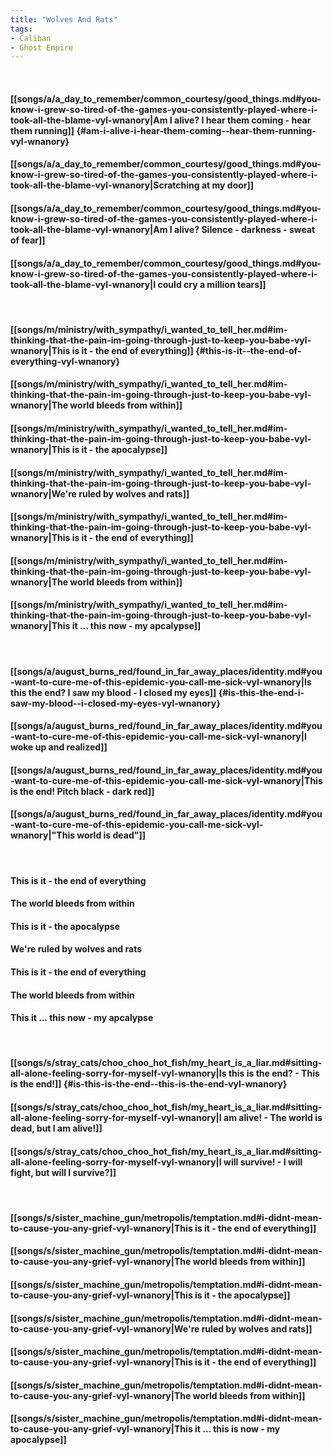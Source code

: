 ```yaml
---
title: "Wolves And Rats"
tags:
- Caliban
- Ghost Empire
---
```

&nbsp;
#### [[songs/a/a_day_to_remember/common_courtesy/good_things.md#you-know-i-grew-so-tired-of-the-games-you-consistently-played-where-i-took-all-the-blame-vyl-wnanory|Am I alive? I hear them coming - hear them running]] {#am-i-alive-i-hear-them-coming--hear-them-running-vyl-wnanory}
#### [[songs/a/a_day_to_remember/common_courtesy/good_things.md#you-know-i-grew-so-tired-of-the-games-you-consistently-played-where-i-took-all-the-blame-vyl-wnanory|Scratching at my door]]
#### [[songs/a/a_day_to_remember/common_courtesy/good_things.md#you-know-i-grew-so-tired-of-the-games-you-consistently-played-where-i-took-all-the-blame-vyl-wnanory|Am I alive? Silence - darkness - sweat of fear]]
#### [[songs/a/a_day_to_remember/common_courtesy/good_things.md#you-know-i-grew-so-tired-of-the-games-you-consistently-played-where-i-took-all-the-blame-vyl-wnanory|I could cry a million tears]]
&nbsp;
#### [[songs/m/ministry/with_sympathy/i_wanted_to_tell_her.md#im-thinking-that-the-pain-im-going-through-just-to-keep-you-babe-vyl-wnanory|This is it - the end of everything]] {#this-is-it--the-end-of-everything-vyl-wnanory}
#### [[songs/m/ministry/with_sympathy/i_wanted_to_tell_her.md#im-thinking-that-the-pain-im-going-through-just-to-keep-you-babe-vyl-wnanory|The world bleeds from within]]
#### [[songs/m/ministry/with_sympathy/i_wanted_to_tell_her.md#im-thinking-that-the-pain-im-going-through-just-to-keep-you-babe-vyl-wnanory|This is it - the apocalypse]]
#### [[songs/m/ministry/with_sympathy/i_wanted_to_tell_her.md#im-thinking-that-the-pain-im-going-through-just-to-keep-you-babe-vyl-wnanory|We're ruled by wolves and rats]]
#### [[songs/m/ministry/with_sympathy/i_wanted_to_tell_her.md#im-thinking-that-the-pain-im-going-through-just-to-keep-you-babe-vyl-wnanory|This is it - the end of everything]]
#### [[songs/m/ministry/with_sympathy/i_wanted_to_tell_her.md#im-thinking-that-the-pain-im-going-through-just-to-keep-you-babe-vyl-wnanory|The world bleeds from within]]
#### [[songs/m/ministry/with_sympathy/i_wanted_to_tell_her.md#im-thinking-that-the-pain-im-going-through-just-to-keep-you-babe-vyl-wnanory|This it ... this now - my apcalypse]]
&nbsp;
#### [[songs/a/august_burns_red/found_in_far_away_places/identity.md#you-want-to-cure-me-of-this-epidemic-you-call-me-sick-vyl-wnanory|Is this the end? I saw my blood - I closed my eyes]] {#is-this-the-end-i-saw-my-blood--i-closed-my-eyes-vyl-wnanory}
#### [[songs/a/august_burns_red/found_in_far_away_places/identity.md#you-want-to-cure-me-of-this-epidemic-you-call-me-sick-vyl-wnanory|I woke up and realized]]
#### [[songs/a/august_burns_red/found_in_far_away_places/identity.md#you-want-to-cure-me-of-this-epidemic-you-call-me-sick-vyl-wnanory|This is the end! Pitch black - dark red]]
#### [[songs/a/august_burns_red/found_in_far_away_places/identity.md#you-want-to-cure-me-of-this-epidemic-you-call-me-sick-vyl-wnanory|"This world is dead"]]
&nbsp;
#### This is it - the end of everything
#### The world bleeds from within
#### This is it - the apocalypse
#### We're ruled by wolves and rats
#### This is it - the end of everything
#### The world bleeds from within
#### This it ... this now - my apcalypse
&nbsp;
#### [[songs/s/stray_cats/choo_choo_hot_fish/my_heart_is_a_liar.md#sitting-all-alone-feeling-sorry-for-myself-vyl-wnanory|Is this is the end? - This is the end!]] {#is-this-is-the-end--this-is-the-end-vyl-wnanory}
#### [[songs/s/stray_cats/choo_choo_hot_fish/my_heart_is_a_liar.md#sitting-all-alone-feeling-sorry-for-myself-vyl-wnanory|I am alive! - The world is dead, but I am alive!]]
#### [[songs/s/stray_cats/choo_choo_hot_fish/my_heart_is_a_liar.md#sitting-all-alone-feeling-sorry-for-myself-vyl-wnanory|I will survive! - I will fight, but will I survive?]]
&nbsp;
#### [[songs/s/sister_machine_gun/metropolis/temptation.md#i-didnt-mean-to-cause-you-any-grief-vyl-wnanory|This is it - the end of everything]]
#### [[songs/s/sister_machine_gun/metropolis/temptation.md#i-didnt-mean-to-cause-you-any-grief-vyl-wnanory|The world bleeds from within]]
#### [[songs/s/sister_machine_gun/metropolis/temptation.md#i-didnt-mean-to-cause-you-any-grief-vyl-wnanory|This is it - the apocalypse]]
#### [[songs/s/sister_machine_gun/metropolis/temptation.md#i-didnt-mean-to-cause-you-any-grief-vyl-wnanory|We're ruled by wolves and rats]]
#### [[songs/s/sister_machine_gun/metropolis/temptation.md#i-didnt-mean-to-cause-you-any-grief-vyl-wnanory|This is it - the end of everything]]
#### [[songs/s/sister_machine_gun/metropolis/temptation.md#i-didnt-mean-to-cause-you-any-grief-vyl-wnanory|The world bleeds from within]]
#### [[songs/s/sister_machine_gun/metropolis/temptation.md#i-didnt-mean-to-cause-you-any-grief-vyl-wnanory|This it ... this is now - my apocalypse]]
